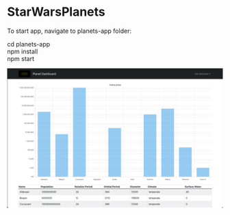 # StarWarsPlanets

To start app, navigate to planets-app folder:

cd planets-app <br />
npm install <br />
npm start <br />

![alt text](https://github.com/ericjlin/StarWarsPlanets/blob/main/Screen%20Shot%202022-02-02%20at%207.23.49%20PM.png)
